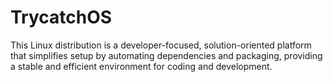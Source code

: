 # TrycatchOS
This Linux distribution is a developer-focused, solution-oriented platform that simplifies setup by automating dependencies and packaging, providing a stable and efficient environment for coding and development.
